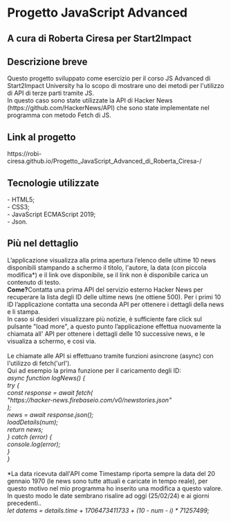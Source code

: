 <h1>Progetto JavaScript Advanced</h1>
<h2>A cura di Roberta Ciresa per Start2Impact</h2>

<h2>Descrizione breve</h2>
Questo progetto sviluppato come esercizio per il corso JS Advanced di Start2Impact University ha lo scopo di mostrare uno dei metodi per l'utilizzo di API di terze parti tramite JS.<br/>
In questo caso sono state utilizzate la API di Hacker News (https://github.com/HackerNews/API) che sono state implementate nel programma con metodo Fetch di JS.

<h2>Link al progetto</h2> 
https://robi-ciresa.github.io/Progetto_JavaScript_Advanced_di_Roberta_Ciresa-/

<h2>Tecnologie utilizzate</h2>
- HTML5;<br/>
- CSS3;<br/>
- JavaScript ECMAScript 2019;<br/>
- Json.<br/>

<h2>Più nel dettaglio</h2>
L’applicazione visualizza alla prima apertura l’elenco delle ultime 10 news disponibili stampando a schermo il titolo, l'autore, la data (con piccola modifica*) e il link ove disponibile, se il link non è disponibile carica un contenuto di testo.<br/> 
<strong>Come?</strong>Contatta una prima API del servizio esterno Hacker News per recuperare la lista degli ID delle ultime news (ne ottiene 500). Per i primi 10 ID l’applicazione contatta una seconda API per ottenere i dettagli della news e li stampa.<br/>
In caso si desideri visualizzare più notizie, è sufficiente fare click sul pulsante "load more", a questo punto l’applicazione effettua nuovamente la chiamata all' API per ottenere i dettagli delle 10 successive news, e le visualiza a schermo, e così via.<br/>
<br/>
Le chiamate alle API si effettuano tramite funzioni asincrone (async) con l'utilizzo di fetch('url').<br/>
Qui ad esempio la prima funzione per il caricamento degli ID:<br/>
  <i>async function logNews() {<br/>
    try {<br/>
      const response = await fetch(<br/>
        "https://hacker-news.firebaseio.com/v0/newstories.json"<br/>
      );<br/>
      news = await response.json();<br/>
      loadDetails(num);<br/>
      return news;<br/>
    } catch (error) {<br/>
      console.log(error);<br/>
    }<br/>
  }<br/></i>
<br/>
*La data ricevuta dall'API come Timestamp riporta sempre la data del 20 gennaio 1970 (le news sono tutte attuali e caricate in tempo reale), per questo motivo nel mio programma ho inserito una modifica a questo valore. In questo modo le date sembrano risalire ad oggi (25/02/24) e ai giorni precedenti.. <br/>
  <i>let datems = details.time + 1706473411733 + (10 - num - i) * 71257499;<br/></i>

